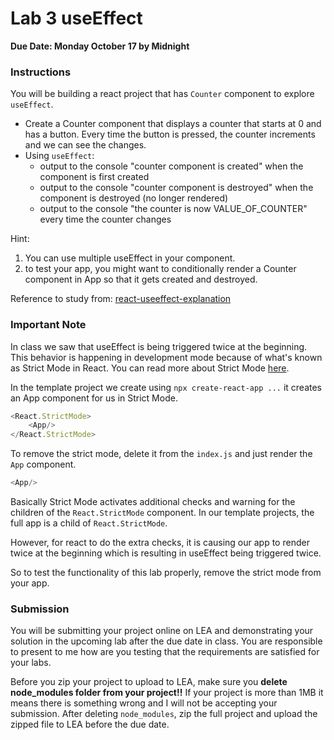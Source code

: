 # Lab 3 useEffect
**Due Date: Monday October 17 by Midnight**

### Instructions

You will be building a react project that has `Counter` component to explore `useEffect`. 

- Create a Counter component that displays a counter that starts at 0 and has a button. Every time the button is pressed, the counter increments and we can see the changes. 
- Using `useEffect`:
    - output to the console "counter component is created" when the component is first created
    - output to the console "counter component is destroyed" when the component is destroyed (no longer rendered)
    - output to the console "the counter is now VALUE_OF_COUNTER" every time the counter changes

Hint: 
1. You can use multiple useEffect in your component.
2. to test your app, you might want to conditionally render a Counter component in App so that it gets created and destroyed. 

Reference to study from: [react-useeffect-explanation](https://dmitripavlutin.com/react-useeffect-explanation/)


### Important Note
In class we saw that useEffect is being triggered twice at the beginning. This behavior is happening in development mode because of what's known as Strict Mode in React. You can read more about Strict Mode [here](https://reactjs.org/docs/strict-mode.html).

In the template project we create using `npx create-react-app ...` it creates an App component for us in Strict Mode. 

```js
<React.StrictMode>
    <App/>
</React.StrictMode>
```

To remove the strict mode, delete it from the `index.js` and just render the `App` component. 

```js
<App/>
```

Basically Strict Mode activates additional checks and warning for the children of the `React.StrictMode` component. In our template projects, the full app is a child of `React.StrictMode`. 

However, for react to do the extra checks, it is causing our app to render twice at the beginning which is resulting in useEffect being triggered twice. 

So to test the functionality of this lab properly, remove the strict mode from your app. 



### Submission

You will be submitting your project online on LEA and demonstrating your solution in the upcoming lab after the due date in class. You are responsible to present to me how are you testing that the requirements are satisfied for your labs. 

Before you zip your project to upload to LEA, make sure you **delete node_modules folder from your project!!** If your project is more than 1MB it means there is something wrong and I will not be accepting your submission. After deleting `node_modules`, zip the full project and upload the zipped file to LEA before the due date.
